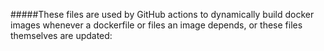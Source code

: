 #####These files are used by GitHub actions to dynamically build docker images whenever a dockerfile or files an image depends, or these files themselves are updated:



